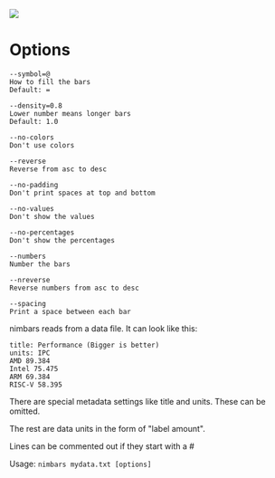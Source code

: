 ![](http://i.imgur.com/8w6Qkrk.jpg)

# Options

```
--symbol=@
How to fill the bars
Default: =

--density=0.8
Lower number means longer bars
Default: 1.0

--no-colors
Don't use colors

--reverse
Reverse from asc to desc

--no-padding
Don't print spaces at top and bottom

--no-values
Don't show the values

--no-percentages
Don't show the percentages

--numbers
Number the bars

--nreverse
Reverse numbers from asc to desc

--spacing
Print a space between each bar
```

nimbars reads from a data file. It can look like this:

```
title: Performance (Bigger is better)
units: IPC
AMD 89.384
Intel 75.475
ARM 69.384
RISC-V 58.395
```

There are special metadata settings like title and units. These can be omitted.

The rest are data units in the form of "label amount".

Lines can be commented out if they start with a #

Usage: `nimbars mydata.txt [options]`